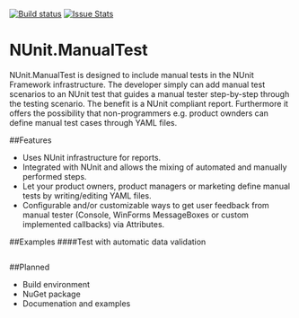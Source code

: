 [![Build status](https://ci.appveyor.com/api/projects/status/9cwd0dgla00jpy3q?svg=true)](https://ci.appveyor.com/project/SVogelsang/nunit-manualtest)
[![Issue Stats](http://issuestats.com/github/SVogelsang/NUnit.ManualTest/badge/issue)](http://issuestats.com/github/SVogelsang/NUnit.ManualTest)

# NUnit.ManualTest
NUnit.ManualTest is designed to include manual tests in the NUnit Framework infrastructure. The developer simply can add manual test scenarios to an NUnit test that guides a manual tester step-by-step through the testing scenario. The benefit is a NUnit compliant report.
Furthermore it offers the possibility that non-programmers e.g. product ownders can define manual test cases through YAML files.

##Features
* Uses NUnit infrastructure for reports.
* Integrated with NUnit and allows the mixing of automated and manually performed steps.
* Let your product owners, product managers or marketing define manual tests by writing/editing YAML files.
* Configurable and/or customizable ways to get user feedback from manual tester (Console, WinForms MessageBoxes or custom implemented callbacks) via Attributes.

##Examples
####Test with automatic data validation
``` C#

```

##Planned
* Build environment
* NuGet package
* Documenation and examples
